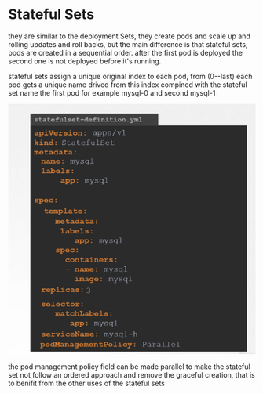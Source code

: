 # Stateful Sets

they are similar to the deployment Sets, they create pods and scale up and rolling updates and roll backs, but the main difference is that stateful sets, pods are created in a sequential order. after the first pod is deployed the second one is not deployed before it's running.

stateful sets assign a unique original index to each pod, from (0--last) each pod gets a unique name drived from this index compined with the stateful set name the first pod for example mysql-0 and second mysql-1

![008f3ae67710b7ea04e25bdb2b9b4d80.png](../../_resources/008f3ae67710b7ea04e25bdb2b9b4d80.png)

the pod management policy field can be made parallel to make the stateful set not follow an ordered approach and remove the graceful creation, that is to benifit from the other uses of the stateful sets